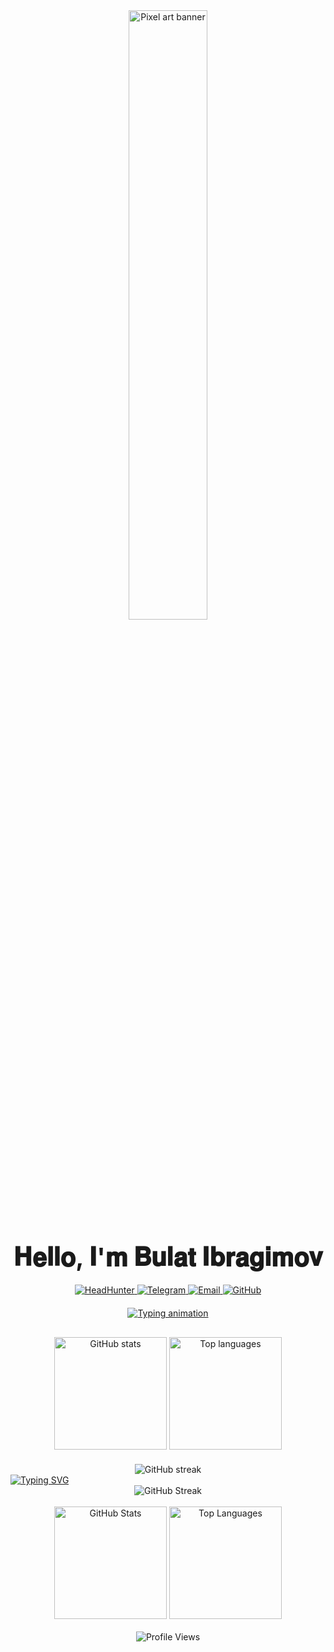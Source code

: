 <div align="center">
  <!-- Анимированный пиксель-арт баннер -->
  <img src="https://media2.giphy.com/media/v1.Y2lkPTc5MGI3NjExNDl3MGJiNTNudTZpbWoyYnRvMXp0NDZ2aGxtN25maTBqOTdiZzJ1ZCZlcD12MV9pbnRlcm5hbF9naWZfYnlfaWQmY3Q9Zw/3rgXBKbliMXvSsv2Qo/giphy.gif" width="50%" alt="Pixel art banner"/>
  
  <!-- Заголовок с анимацией печатающегося текста -->
  <h1 style="font-size: 2.5rem; margin: 20px 0;">𝐇𝐞𝐥𝐥𝐨, 𝐈'𝐦 𝐁𝐮𝐥𝐚𝐭 𝐈𝐛𝐫𝐚𝐠𝐢𝐦𝐨𝐯</h1>
  
  <!-- Блок контактов с улучшенными бейджами -->
  <div align="center" style="margin: 20px 0;">
    <a href="https://kazan.hh.ru/resume/8e8d8428ff07df0c210039ed1f61384c563642" target="_blank">
      <img src="https://img.shields.io/badge/HeadHunter-FF6600?style=for-the-badge&logo=hh.ru&logoColor=white" alt="HeadHunter"/>
    </a>
    <a href="https://t.me/whoisbulat" target="_blank">
      <img src="https://img.shields.io/badge/Telegram-26A5E4?style=for-the-badge&logo=telegram&logoColor=white" alt="Telegram"/>
    </a>
    <a href="mailto:whoisbulat@mail.ru" target="_blank">
      <img src="https://img.shields.io/badge/Email-EA4335?style=for-the-badge&logo=gmail&logoColor=white" alt="Email"/>
    </a>
    <a href="https://github.com/whoisbulat" target="_blank">
      <img src="https://img.shields.io/badge/GitHub-181717?style=for-the-badge&logo=github&logoColor=white" alt="GitHub"/>
    </a>
  </div>

  <!-- Анимированный текст с информацией -->
  <div align="center">
    <a href="https://git.io/typing-svg">
      <img src="https://readme-typing-svg.herokuapp.com?font=Fira+Code&size=22&duration=3000&pause=1000&color=36BCF7&center=true&width=500&lines=Fullstack+QA+Engineer;4%2B+years+of+experience;From+Kazan%2C+Russia;Python+%7C+Selenium+%7C+Pytest" alt="Typing animation"/>
    </a>
  </div>
</div>

<!-- Статистика GitHub -->
<div align="center" style="margin-top: 30px;">
  <img height="180em" src="https://github-readme-stats.vercel.app/api?username=whoisbulat&show_icons=true&theme=dracula&bg_color=0d1117&title_color=36BCF7&icon_color=FF79C6&hide_border=true" alt="GitHub stats"/>
  <img height="180em" src="https://github-readme-stats.vercel.app/api/top-langs/?username=whoisbulat&layout=compact&theme=dracula&bg_color=0d1117&title_color=36BCF7&hide_border=true" alt="Top languages"/>
</div>

<!-- Полоса активности -->
<div align="center" style="margin-top: 20px;">
  <img src="https://github-readme-streak-stats.herokuapp.com/?user=whoisbulat&theme=dracula&background=0d1117&hide_border=true&date_format=j%20M%5B%20Y%5D" alt="GitHub streak"/>
</div>

  <a href="https://git.io/typing-svg">
    <img src="https://readme-typing-svg.herokuapp.com?font=Press+Start+2P&size=24&pause=1000&color=36BCF7&center=true&width=500&lines=Fullstack+QA+Engineer;4%2B+years+experience;From+Kazan%2C+Russia" alt="Typing SVG"/>
  </a>
</div>

<br>

<div align="center">
  <img src="https://github-readme-streak-stats.herokuapp.com/?user=whoisbulat&theme=radical&background=000000" alt="GitHub Streak"/>
</div>

<br>

<div align="center">
  <img height="180em" src="https://github-readme-stats.vercel.app/api?username=whoisbulat&show_icons=true&theme=radical&bg_color=000000&title_color=36BCF7&text_color=FFFFFF&icon_color=36BCF7" alt="GitHub Stats"/>
  <img height="180em" src="https://github-readme-stats.vercel.app/api/top-langs/?username=whoisbulat&layout=compact&theme=radical&bg_color=000000&title_color=36BCF7&text_color=FFFFFF" alt="Top Languages"/>
</div>

<br>

<div align="center">
  <img src="https://komarev.com/ghpvc/?username=whoisbulat&color=36BCF7&style=flat-square" alt="Profile Views"/>
</div>
